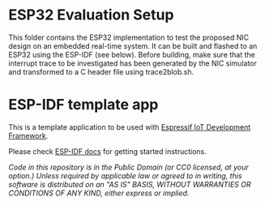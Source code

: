 # ESP32 Evaluation Setup
This folder contains the ESP32 implementation to test the proposed NIC design on an embedded real-time system. It can be built and flashed to an ESP32 using the ESP-IDF (see below). Before building, make sure that the interrupt trace to be investigated has been generated by the NIC simulator and transformed to a C header file using trace2blob.sh. 



ESP-IDF template app
====================

This is a template application to be used with [Espressif IoT Development Framework](https://github.com/espressif/esp-idf).

Please check [ESP-IDF docs](https://docs.espressif.com/projects/esp-idf/en/latest/get-started/index.html) for getting started instructions.

*Code in this repository is in the Public Domain (or CC0 licensed, at your option.)
Unless required by applicable law or agreed to in writing, this
software is distributed on an "AS IS" BASIS, WITHOUT WARRANTIES OR
CONDITIONS OF ANY KIND, either express or implied.*
